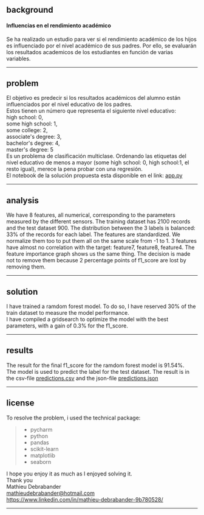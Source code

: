 ## background
#### Influencias en el rendimiento académico
Se ha realizado un estudio para ver si el rendimiento académico de los hijos es influenciado por el nivel académico de sus padres. Por ello, se evaluarán los resultados academicos de los estudiantes en función de varias variables.
***
## problem
El objetivo es predecir si los resultados académicos del alumno están influenciados por el nivel educativo de los padres.  
Estos tienen un número que representa el siguiente nivel educativo:  
high school: 0,  
some high school: 1,  
some college: 2,  
associate's degree: 3,  
bachelor's degree: 4,  
master's degree: 5  
Es un problema de clasificación multiclase. Ordenando las etiquetas del nivel educativo de menos a mayor (some high school: 0, high school:1, el resto igual), merece la pena probar con una regresión.  
El notebook de la solución propuesta esta disponible en el link: [app.py](/app.py) 
***
## analysis
We have 8 features, all numerical, corresponding to the parameters measured by the different sensors. The training dataset has 2100 records and the test dataset 900. The distribution between the 3 labels is balanced: 33% of the records for each label. The features are standardized. We normalize them too to put them all on the same scale from -1 to 1. 3 features have almost no correlation with the target: feature7, feature8, feature4. The feature importance graph shows us the same thing. The decision is made not to remove them because 2 percentage points of f1_score are lost by removing them. 
***
## solution
I have trained a ramdom forest model. To do so, I have reserved 30% of the train dataset to measure the model performance.  
I have compiled a gridsearch to optimize the model with the best parameters, with a gain of 0.3% for the f1_score.
***
## results
The result for the final f1_score for the ramdom forest model is 91.54%.  
The model is used to predict the label for the test dataset. The result is in the csv-file [predictions.csv](/predictions.csv) and the json-file [predictions.json](/predictions.json)
***
## license
To resolve the problem, i used the technical package:
> - pycharm
> - python
> - pandas
> - scikit-learn
> - matplotlib
> - seaborn  

I hope you enjoy it as much as I enjoyed solving it.  
Thank you  
Mathieu Debrabander  
mathieudebrabander@hotmail.com  
https://www.linkedin.com/in/mathieu-debrabander-9b780528/
***

